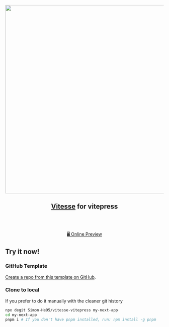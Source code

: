 <p align="center">
<img src="https://user-images.githubusercontent.com/11247099/111864893-a457fd00-899e-11eb-9f05-f4b88987541d.png" width="600"/>
</p>

<h2 align="center">
<a href="https://github.com/antfu/vitesse">Vitesse</a> for vitepress
</h2><br>


<p align="center">
<br>
<a href="vitepress.hejian.club/">🖥 Online Preview</a>

## Try it now!

### GitHub Template

[Create a repo from this template on GitHub](https://github.com/Simon-He95/vitesse-next/generate).

### Clone to local

If you prefer to do it manually with the cleaner git history

```bash
npx degit Simon-He95/vitesse-vitepress my-next-app
cd my-next-app
pnpm i # If you don't have pnpm installed, run: npm install -g pnpm
```
